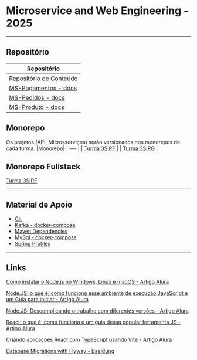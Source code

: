 # Microservice and Web Engineering - 2025

***
## Repositório
| Repositório |
| --- |
| [Repositório de Conteúdo](https://github.com/cidarosa/microservice-and-web-engineering-2025) |
| [MS-Pagamentos - docs](https://github.com/cidarosa/microservice-and-web-engineering-2025/blob/main/MS-Pagamentos/docs/ms-pagamentos.md) |
| [MS-Pedidos - docs](https://github.com/cidarosa/microservice-and-web-engineering-2025/blob/main/MS-Pedidos/docs/ms-pedidos.md) |
| [MS-Produto - docs](https://github.com/cidarosa/microservice-and-web-engineering-2025/tree/main/MS-Produto) |

## Monorepo
Os projetos (API, Microsserviços) serão versionados nos monorepos de cada turma.
|Monorepo|
| --- |
| [Turma 3SIPF](https://github.com/cidarosa/microservices-hub-sipf) |
| [Turma 3SIPG](https://github.com/cidarosa/microservices-hub-sipg) |

## Monorepo Fullstack

[Turma 3SIPF](https://github.com/cidarosa/produto-fullstack-sipf)





***
## Material de Apoio

- [Git](https://github.com/cidarosa/microservice-and-web-engineering-2025/blob/main/git/comandos-git.md)
- [Kafka - docker-compose](https://github.com/cidarosa/microservice-and-web-engineering-2025/tree/main/Kafka)
- [Maven Dependencies](https://github.com/cidarosa/microservice-and-web-engineering-2025/tree/main/maven-dependencies)
- [MySql - docker-compose](https://github.com/cidarosa/microservice-and-web-engineering-2025/tree/main/MySql)
- [Spring Profiles](https://github.com/cidarosa/microservice-and-web-engineering-2025/tree/main/profiles)


***
## Links

[Como instalar o Node.js no Windows, Linux e macOS - Artigo Alura](https://www.alura.com.br/artigos/como-instalar-node-js-windows-linux-macos)

[Node.JS: o que é, como funciona esse ambiente de execução JavaScript e um Guia para iniciar - Artigo Alura](https://www.alura.com.br/artigos/node-js)

[Node.JS: Descomplicando o trabalho com diferentes versões - Artigo Alura](https://www.alura.com.br/artigos/descomplicando-o-trabalho-com-node)

[React: o que é, como funciona e um guia dessa popular ferramenta JS - Artigo Alura](https://www.alura.com.br/artigos/react-js)

[Criando aplicações React com TypeScript usando Vite - Artigo Alura](https://www.alura.com.br/artigos/vite-criar-aplicacao-react-typescript?srsltid=AfmBOopuM_hIBmCp8Apyl-eSqpxG3K_WUT2ulQ9ZEnFQza5hw8xaaeAN)

[Database Migrations with Flyway - Baeldung](https://www.baeldung.com/database-migrations-with-flyway)